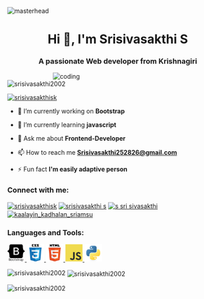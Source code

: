 ![masterhead](https://camo.githubusercontent.com/775ed67e1d46c9534c3cb9a4694edf0603b1436a7e3e15891d3c327733fc26b6/68747470733a2f2f7777772e61756469656e6365706c616e65742e636f6d2f726f6f742f74656d706c6174652f312f2f696d616765732f7765622d646576656c6f706d656e742e676966)
<h1 align="center">Hi 👋, I'm Srisivasakthi S</h1>
<h3 align="center">A passionate Web developer from Krishnagiri</h3>

<img align="right" alt="coding" width="400px" src="https://gifdb.com/images/featured/hacker-lj7znezbwb0nuba4.gif">

<p align="left"> <img src="https://komarev.com/ghpvc/?username=srisivasakthi2002&label=Profile%20views&color=0e75b6&style=flat" alt="srisivasakthi2002" /> </p>

<p align="left"> <a href="https://twitter.com/srisivasakthisk" target="blank"><img src="https://img.shields.io/twitter/follow/srisivasakthisk?logo=twitter&style=for-the-badge" alt="srisivasakthisk" /></a> </p>

- 🔭 I’m currently working on **Bootstrap**

- 🌱 I’m currently learning **javascript**

- 💬 Ask me about **Frontend-Developer**

- 📫 How to reach me **Srisivasakthi252826@gmail.com**

- ⚡ Fun fact **I'm easily adaptive person**

<h3 align="left">Connect with me:</h3>
<p align="left">
<a href="https://twitter.com/srisivasakthisk" target="blank"><img align="center" src="https://raw.githubusercontent.com/rahuldkjain/github-profile-readme-generator/master/src/images/icons/Social/twitter.svg" alt="srisivasakthisk" height="30" width="40" /></a>
<a href="https://linkedin.com/in/srisivasakthi s" target="blank"><img align="center" src="https://raw.githubusercontent.com/rahuldkjain/github-profile-readme-generator/master/src/images/icons/Social/linked-in-alt.svg" alt="srisivasakthi s" height="30" width="40" /></a>
<a href="https://fb.com/s sri sivasakthi" target="blank"><img align="center" src="https://raw.githubusercontent.com/rahuldkjain/github-profile-readme-generator/master/src/images/icons/Social/facebook.svg" alt="s sri sivasakthi" height="30" width="40" /></a>
<a href="https://instagram.com/kaalayin_kadhalan_sriamsu" target="blank"><img align="center" src="https://raw.githubusercontent.com/rahuldkjain/github-profile-readme-generator/master/src/images/icons/Social/instagram.svg" alt="kaalayin_kadhalan_sriamsu" height="30" width="40" /></a>
</p>

<h3 align="left">Languages and Tools:</h3>
<p align="left"> <a href="https://getbootstrap.com" target="_blank" rel="noreferrer"> <img src="https://raw.githubusercontent.com/devicons/devicon/master/icons/bootstrap/bootstrap-plain-wordmark.svg" alt="bootstrap" width="40" height="40"/> </a> <a href="https://www.w3schools.com/css/" target="_blank" rel="noreferrer"> <img src="https://raw.githubusercontent.com/devicons/devicon/master/icons/css3/css3-original-wordmark.svg" alt="css3" width="40" height="40"/> </a> <a href="https://www.w3.org/html/" target="_blank" rel="noreferrer"> <img src="https://raw.githubusercontent.com/devicons/devicon/master/icons/html5/html5-original-wordmark.svg" alt="html5" width="40" height="40"/> </a> <a href="https://developer.mozilla.org/en-US/docs/Web/JavaScript" target="_blank" rel="noreferrer"> <img src="https://raw.githubusercontent.com/devicons/devicon/master/icons/javascript/javascript-original.svg" alt="javascript" width="40" height="40"/> </a> <a href="https://www.python.org" target="_blank" rel="noreferrer"> <img src="https://raw.githubusercontent.com/devicons/devicon/master/icons/python/python-original.svg" alt="python" width="40" height="40"/> </a> </p>

<p><img align="left" src="https://github-readme-stats.vercel.app/api/top-langs?username=srisivasakthi2002&show_icons=true&locale=en&layout=compact" alt="srisivasakthi2002" /></p>

<p>&nbsp;<img align="center" src="https://github-readme-stats.vercel.app/api?username=srisivasakthi2002&show_icons=true&locale=en" alt="srisivasakthi2002" /></p>

<p><img align="center" src="https://github-readme-streak-stats.herokuapp.com/?user=srisivasakthi2002&" alt="srisivasakthi2002" /></p>


<!--
**Srisivasakthi2002/Srisivasakthi2002** is a ✨ _special_ ✨ repository because its `README.md` (this file) appears on your GitHub profile.

Here are some ideas to get you started:

- 🔭 I’m currently working on ...
- 🌱 I’m currently learning ...
- 👯 I’m looking to collaborate on ...
- 🤔 I’m looking for help with ...
- 💬 Ask me about ...
- 📫 How to reach me: ...
- 😄 Pronouns: ...
- ⚡ Fun fact: ...
-->
